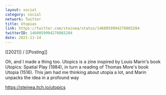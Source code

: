 ```yaml
---
layout: social
category: social
network: Twitter
title: Utopias
link: https://twitter.com/steinea/status/1460059994276065284
twitterID: 1460059994276065284
date: 2021-11-14
---
```


[[2021]] / [[Posting]]

Oh, and I made a thing too. Utopics is a zine inspired by Louis Marin's book Utopics: Spatial Play (1984), in turn a reading of Thomas More's book Utopia (1516). This jam had me thinking about utopia a lot, and Marin unpacks the idea in a profound way

<https://steinea.itch.io/utopics>
